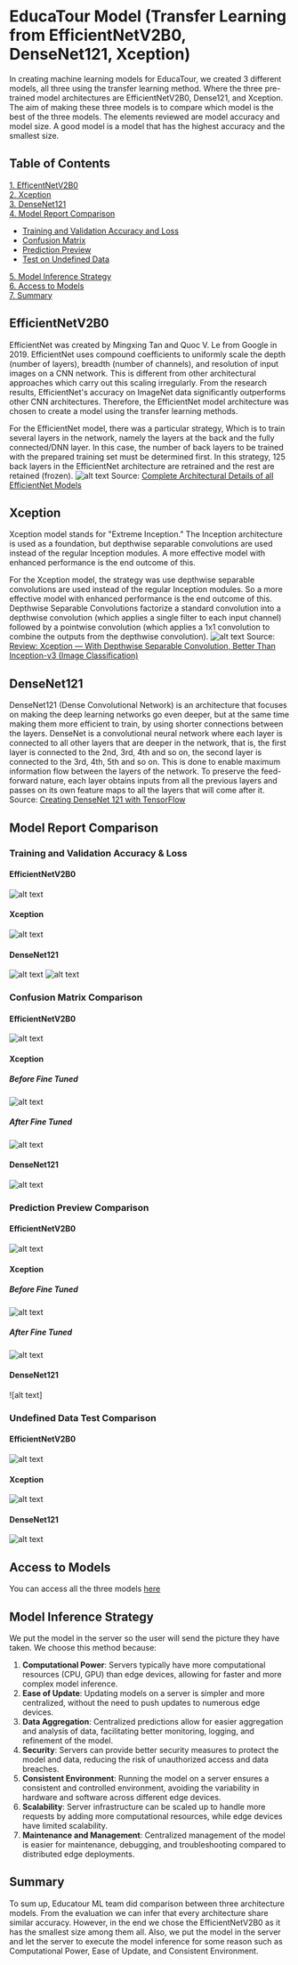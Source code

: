 # EducaTour Model (Transfer Learning from EfficientNetV2B0, DenseNet121, Xception)
In creating machine learning models for EducaTour, we created 3 different models, all three using the transfer learning method. Where the three pre-trained model architectures are EfficientNetV2B0, Dense121, and Xception. The aim of making these three models is to compare which model is the best of the three models. The elements reviewed are model accuracy and model size. A good model is a model that has the highest accuracy and the smallest size.

## Table of Contents
[1. EfficentNetV2B0](#efficientnetv2b0)<br>
[2. Xception](#xception)<br>
[3. DenseNet121](#densenet121)<br>
[4. Model Report Comparison](#model-report-comparison)
  - [Training and Validation Accuracy and Loss](#training-and-validation-accuracy--loss)<br>
  - [Confusion Matrix](#confusion-matrix-comparison)<br>
  - [Prediction Preview](#prediction-preview-comparison)<br>
  - [Test on Undefined Data](#undefined-data-test-comparison)<br>
  
[5. Model Inference Strategy](#model-inference-strategy)<br>
[6. Access to Models](#access-to-models)<br>
[7. Summary](#summary)<br>

## EfficientNetV2B0
EfficientNet was created by Mingxing Tan and Quoc V. Le from Google in 2019. EfficientNet uses compound coefficients to uniformly scale the depth (number of layers), breadth (number of channels), and resolution of input images on a CNN network. This is different from other architectural approaches which carry out this scaling irregularly. From the research results, EfficientNet's accuracy on ImageNet data significantly outperforms other CNN architectures. Therefore, the EfficientNet model architecture was chosen to create a model using the transfer learning methods.

For the EfficientNet model, there was a particular strategy, Which is to train several layers in the network, namely the layers at the back and the fully connected/DNN layer. In this case, the number of back layers to be trained with the prepared training set must be determined first. In this strategy, 125 back layers in the EfficientNet architecture are retrained and the rest are retained (frozen).
![alt text][efficient-arch]
Source: [Complete Architectural Details of all EfficientNet Models](https://towardsdatascience.com/complete-architectural-details-of-all-efficientnet-models-5fd5b736142)

## Xception
Xception model stands for "Extreme Inception." The Inception architecture is used as a foundation, but depthwise separable convolutions are used instead of the regular Inception modules. A more effective model with enhanced performance is the end outcome of this.

For the Xception model, the strategy was use depthwise separable convolutions are used instead of the regular Inception modules. So a more effective model with enhanced performance is the end outcome of this. Depthwise Separable Convolutions factorize a standard convolution into a depthwise convolution (which applies a single filter to each input channel) followed by a pointwise convolution (which applies a 1x1 convolution to combine the outputs from the depthwise convolution). 
![alt text][xception-arch]
Source: [Review: Xception — With Depthwise Separable Convolution, Better Than Inception-v3 (Image Classification)](https://towardsdatascience.com/review-xception-with-depthwise-separable-convolution-better-than-inception-v3-image-dc967dd42568)

## DenseNet121
DenseNet121 (Dense Convolutional Network) is an architecture that focuses on making the deep learning networks go even deeper, but at the same time making them more efficient to train, by using shorter connections between the layers. DenseNet is a convolutional neural network where each layer is connected to all other layers that are deeper in the network, that is, the first layer is connected to the 2nd, 3rd, 4th and so on, the second layer is connected to the 3rd, 4th, 5th and so on. This is done to enable maximum information flow between the layers of the network. To preserve the feed-forward nature, each layer obtains inputs from all the previous layers and passes on its own feature maps to all the layers that will come after it. Source: [Creating DenseNet 121 with TensorFlow](https://towardsdatascience.com/creating-densenet-121-with-tensorflow-edbc08a956d8)

## Model Report Comparison
### Training and Validation Accuracy & Loss
#### EfficientNetV2B0
![alt text][efficient-acc-n-loss]
#### Xception
![alt text][acc-n-loss]
#### DenseNet121
![alt text][dn-acc]
![alt text][dn-loss]

### Confusion Matrix Comparison
#### EfficientNetV2B0
![alt text][cm-efficient-net]
#### Xception
##### Before Fine Tuned
![alt text][cm-1]
##### After Fine Tuned
![alt text][cm-2]
#### DenseNet121
![alt text][cm-dense-net]

### Prediction Preview Comparison
#### EfficientNetV2B0
![alt text][pre-3]
#### Xception
##### Before Fine Tuned
![alt text][pre-1]
##### After Fine Tuned
![alt text][pre-2]
#### DenseNet121
![alt text]

### Undefined Data Test Comparison
#### EfficientNetV2B0
![alt text][undefined-efficient]
#### Xception
![alt text][undefined-xception]
#### DenseNet121
![alt text][undefined-dense]

## Access to Models
You can access all the three models [here](https://drive.google.com/drive/folders/10V5Z3o4rDMZQO_G7K_Dt6571nVGkCzN4?usp=sharing)

## Model Inference Strategy
We put the model in the server so the user will send the picture they have taken. We choose this method because:
1. **Computational Power**: Servers typically have more computational resources (CPU, GPU) than edge devices, allowing for faster and more complex model inference.
2. **Ease of Update**: Updating models on a server is simpler and more centralized, without the need to push updates to numerous edge devices.
3. **Data Aggregation**: Centralized predictions allow for easier aggregation and analysis of data, facilitating better monitoring, logging, and refinement of the model.
4. **Security**: Servers can provide better security measures to protect the model and data, reducing the risk of unauthorized access and data breaches.
5. **Consistent Environment**: Running the model on a server ensures a consistent and controlled environment, avoiding the variability in hardware and software across different edge devices.
6. **Scalability**: Server infrastructure can be scaled up to handle more requests by adding more computational resources, while edge devices have limited scalability.
7. **Maintenance and Management**: Centralized management of the model is easier for maintenance, debugging, and troubleshooting compared to distributed edge deployments.

## Summary
To sum up, Educatour ML team did comparison between three architecture models. From the evaluation we can infer that every architecture
share similar accuracy. However, in the end we chose the EfficientNetV2B0 as it has the smallest size among them all. Also, we put the
model in the server and let the server to execute the model inference for some reason such as Computational Power, Ease of Update, and
Consistent Environment.

[efficient-arch]: https://miro.medium.com/v2/resize:fit:2000/format:webp/1*rnhgFRXetwD8PvxhZIpwIA.png
[xception-arch]: https://miro.medium.com/v2/resize:fit:863/1*VvBTMkVRus6bWOqrK1SlLQ.png "Xception Architecture"
[acc-n-loss]: ./assets/__results___56_0.png "Xception Training and Validation Accuracy & Loss"
[dn-acc]: ./assets/densenet_acc.png "DenseNet121 Training and Validation Accuracy"
[dn-loss]: ./assets/densenet_loss.png "DenseNet121 Training and Validation Loss"
[efficient-acc-n-loss]: ./assets/efficientnet_trainval_plot.png "EfficientNetV2b0 Training and Validation Accuracy & Loss"
[cm-1]: ./assets/__results___46_0.png "Confusion Matrix Xception Before Fine Tuned"
[cm-2]: ./assets/__results___65_0.png "Confusion Matrix Xception After Fine Tuned"
[cm-dense-net]: ./assets/densenet_cm.png "Confusion Matrix DenseNet121"
[cm-efficient-net]: ./assets/efficientnet_cm.png "Confusion Matrix EfficientNetV2b0"
[pre-1]: ./assets/__results___42_0.png "Xception Prediction Preview Before Fine Tuned"
[pre-2]: ./assets/__results___62_0.png "Xception Prediction Preview After Fine Tuned"
[pre-3]: ./assets/model_2_classification_result.png "EfficientNetV2b0 Prediction Preview After Fine Tuned"
[undefined-efficient]: ./assets/efficientnet_undef_test.png "EfficientNetV2b0 test on undefined data"
[undefined-xception]: ./assets/xception_undef_test.png "Xception test on undefined data"
[undefined-dense]: ./assets/dense_net_undef_test.png "DenseNet121 test on undefined data"
